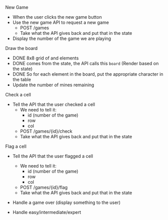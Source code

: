 New Game

- When the user clicks the new game button
- Use the new game API to request a new game
  - POST /games
  - Take what the API gives back and put that in the state
- Display the number of the game we are playing

Draw the board

- DONE 8x8 grid of <tr> and <td> elements
- DONE comes from the state, the API calls this `board` (Render based on the state)
- DONE So for each element in the board, put
  the appropriate character in the table
- Update the number of mines remaining

Check a cell

- Tell the API that the user checked a cell
  - We need to tell it:
    - id (number of the game)
    - row
    - col
  - POST /games/{id}/check
  - Take what the API gives back and put that in the state

Flag a cell

- Tell the API that the user flagged a cell

  - We need to tell it:
    - id (number of the game)
    - row
    - col
  - POST /games/{id}/flag
  - Take what the API gives back and put that in the state

- Handle a game over (display something to the user)

- Handle easy/intermediate/expert
